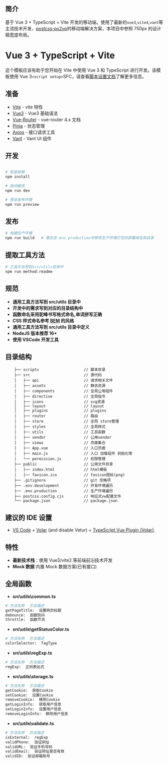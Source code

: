 ## 简介

基于 Vue 3 + TypeScript + Vite 开发的移动端。使用了最新的`vue3`,`vite4`,`vant`等主流技术开发，[postcss-px2vp](https://github.com/sexyHuang/postcss-px2vp)的移动端解决方案，本项目中参照 750px 的设计稿宽度布局。

# Vue 3 + TypeScript + Vite

这个模板应该有助于您开始在 Vite 中使用 Vue 3 和 TypeScript 进行开发。该模板使用 Vue 3`<script setup>`SFC，请查看[脚本设置文档](https://v3.vuejs.org/api/sfc-script-setup.html#sfc-script-setup)了解更多信息。

## 准备

- [Vite](https://cn.vitejs.dev/) - vite 特性
- [Vue3](https://v3.cn.vuejs.org/) - Vue3 基础语法
- [Vue-Router](https://router.vuejs.org/zh/) - vue-router 4.x 文档
- [Pinia](https://pinia.web3doc.top/) - 状态管理
- [Axios](https://www.axios-http.cn/docs/instance) - 接口请求工具
- [Vant](https://vant-contrib.gitee.io/vant/v3/#/zh-CN) - Vant UI 组件

## 开发

```bash

# 安装依赖
npm install

# 启动服务
npm run dev

# 预览发布环境
npm run preview
```

## 发布

```bash
# 构建生产环境
npm run build   # 需先在.env.production中修改生产环境打包的部署域名和目录
```

## 提取工具方法

```bash
# 工具方法写到src/utils目录中
npm run method:readme
```

## 规范

- **通用工具方法写到 src/utils 目录中**
- **开发中的需求写到对应的目录结构中**
- **函数命名采用驼峰书写格式命名,单词拼写正确**
- **CSS 样式命名参考 [BEM](https://github.com/Tencent/tmt-workflow/wiki/%E2%92%9B-%5B%E8%A7%84%E8%8C%83%5D--CSS-BEM-%E4%B9%A6%E5%86%99%E8%A7%84%E8%8C%83) 的风格**
- **通用工具方法写到 src/utils 目录中定义**
- **NodeJS 版本推荐 16+**
- **使用 VSCode 开发工具**

## 目录结构

```
    ├── scripts                    // 脚本目录
    ├── src                        // 源代码
    │   ├── api                    // 请求相关文件
    │   ├── assets                 // 静态资源
    │   ├── components             // 全局公用组件
    │   ├── directive              // 全局指令
    │   ├── icons                  // svg资源
    │   ├── layout                 // layout
    │   ├── plugins                // plugins
    │   ├── router                 // 路由
    │   ├── store                  // 全局 store管理
    │   ├── styles                 // 全局样式
    │   ├── utils                  // 工具函数
    │   ├── vendor                 // 公用vendor
    │   ├── views                  // 页面集合
    │   ├── App.vue                // 入口页面
    │   ├── main.js                // 入口 加载组件 初始化等
    │   └── permission.js          // 权限管理
    ├── public                     // 公用文件目录
    │   ├── index.html             // html模板
    │   ├── favicon.ico            // favicon图标(png)
    ├── .gitignore                 // git 忽略项
    ├── .env.development           // 开发环境遍历
    ├── .env.production            // 生产环境遍历
    ├── postcss.config.cjs         // 响应式vw配置文件
    └── package.json               // package.json
```

## 建议的 IDE 设置

- [VS Code](https://code.visualstudio.com/) + [Volar](https://marketplace.visualstudio.com/items?itemName=Vue.volar) (and disable Vetur) + [TypeScript Vue Plugin (Volar)](https://marketplace.visualstudio.com/items?itemName=Vue.vscode-typescript-vue-plugin).

## 特性

- **最新技术栈**：使用 Vue3/vite2 等前端前沿技术开发
- **Mock 数据** 内置 Mock 数据方案(已有接口)

## 全局函数

<!-- 以下是脚本自动生成 -->

- **src\utils\common.ts**

```bash
# 方法名称  方法描述
getPageTitle:  设置网页标题 
debounce:  函数防抖 
throttle:  函数节流 
```

- **src\utils\getStatusColor.ts**

```bash
# 方法名称  方法描述
colorSelector:  TagType 
```

- **src\utils\regExp.ts**

```bash
# 方法名称  方法描述
regExp:  正则表达式 
```

- **src\utils\storage.ts**

```bash
# 方法名称  方法描述
getCookie:  获取Cookie 
setCookie:  设置Cookie 
removeCookie:  移除Cookie 
getLoginInfo:  获取用户信息 
setLoginInfo:  设置用户信息 
removeLoginInfo:  移除用户信息 
```

- **src\utils\validate.ts**

```bash
# 方法名称  方法描述
isExternal:  regExp 
validPhone:  验证网址 
validURL:  验证手机号码 
validEmail:  验证网址是否有效 
validID:  验证邮箱账号 
```